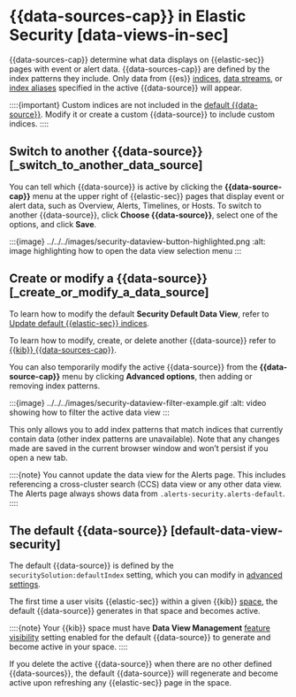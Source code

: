 # {{data-sources-cap}} in Elastic Security [data-views-in-sec]

{{data-sources-cap}} determine what data displays on {{elastic-sec}} pages with event or alert data. {{data-sources-cap}} are defined by the index patterns they include. Only data from {{es}} [indices](../../../manage-data/data-store/index-basics.md), [data streams](../../../manage-data/data-store/index-types/data-streams.md), or [index aliases](https://www.elastic.co/guide/en/elasticsearch/reference/current/alias.html) specified in the active {{data-source}} will appear.

::::{important}
Custom indices are not included in the [default {{data-source}}](../../../solutions/security/get-started/data-views-elastic-security.md#default-data-view-security). Modify it or create a custom {{data-source}} to include custom indices.
::::



## Switch to another {{data-source}} [_switch_to_another_data_source]

You can tell which {{data-source}} is active by clicking the **{{data-source-cap}}** menu at the upper right of {{elastic-sec}} pages that display event or alert data, such as Overview, Alerts, Timelines, or Hosts. To switch to another {{data-source}}, click **Choose {{data-source}}**, select one of the options, and click **Save**.

:::{image} ../../../images/security-dataview-button-highlighted.png
:alt: image highlighting how to open the data view selection menu
:::


## Create or modify a {{data-source}} [_create_or_modify_a_data_source]

To learn how to modify the default **Security Default Data View**, refer to [Update default {{elastic-sec}} indices](../../../solutions/security/get-started/configure-advanced-settings.md#update-sec-indices).

To learn how to modify, create, or delete another {{data-source}} refer to [{{kib}} {{data-sources-cap}}](../../../explore-analyze/find-and-organize/data-views.md).

You can also temporarily modify the active {{data-source}} from the **{{data-source-cap}}** menu by clicking **Advanced options**, then adding or removing index patterns.

:::{image} ../../../images/security-dataview-filter-example.gif
:alt: video showing how to filter the active data view
:::

This only allows you to add index patterns that match indices that currently contain data (other index patterns are unavailable). Note that any changes made are saved in the current browser window and won’t persist if you open a new tab.

::::{note}
You cannot update the data view for the Alerts page. This includes referencing a cross-cluster search (CCS) data view or any other data view. The Alerts page always shows data from `.alerts-security.alerts-default`.
::::



## The default {{data-source}} [default-data-view-security]

The default {{data-source}} is defined by the `securitySolution:defaultIndex` setting, which you can modify in [advanced settings](../../../solutions/security/get-started/configure-advanced-settings.md#update-sec-indices).

The first time a user visits {{elastic-sec}} within a given {{kib}} [space](../../../deploy-manage/manage-spaces.md), the default {{data-source}} generates in that space and becomes active.

::::{note}
Your {{kib}} space must have **Data View Management** [feature visibility](../../../deploy-manage/manage-spaces.md#spaces-control-feature-visibility) setting enabled for the default {{data-source}} to generate and become active in your space.
::::


If you delete the active {{data-source}} when there are no other defined {{data-sources}}, the default {{data-source}} will regenerate and become active upon refreshing any {{elastic-sec}} page in the space.
